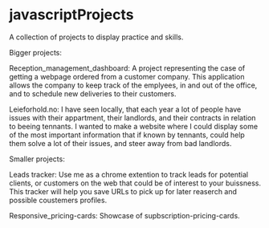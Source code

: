 # javascriptProjects

A collection of projects to display practice and skills.

Bigger projects:

Reception_management_dashboard: A project representing the case of getting a webpage ordered from a customer company. This application allows the company to keep track of the emplyees, in and out of the office, and to schedule new deliveries to their customers.

Leieforhold.no:
I have seen locally, that each year a lot of people have issues with their appartment, their landlords, and their contracts in relation to beeing tennants. I wanted to make a website where I could display some of the most important information that if known by tennants, could help them solve a lot of their issues, and steer away from bad landlords.


Smaller projects:

Leads tracker: Use me as a chrome extention to track leads for potential clients, or customers on the web that could be of interest to your buissness. This tracker will help you save URLs to pick up for later reaserch and possible coustemers profiles. 

Responsive_pricing-cards: Showcase of supbscription-pricing-cards.
